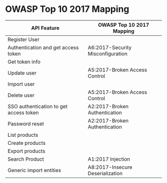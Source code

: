 # OWASP Top 10 2017 Mapping

| API Feature                            | OWASP Top 10 2017 Mapping         |
| -------------------------------------- | --------------------------------- |
| Register User                          |                                   |
| Authentication and get access token    | A6:2017-Security Misconfiguration |
| Get token info                         |                                   |
| Update user                            | A5:2017-Broken Access Control     |
| Import user                            |                                   |
| Delete user                            | A5:2017-Broken Access Control     |
| SSO authentication to get access token | A2:2017-Broken Authentication     |
| Password reset                         | A2:2017-Broken Authentication     |
| List products                          |                                   |
| Create products                        |                                   |
| Export products                        |                                   |
| Search Product                         | A1:2017 Injection                 |
| Generic import entities                | A8:2017-Insecure Deserialization  |
